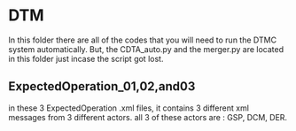 # DTM
In this folder there are all of the codes that you will need to run the DTMC system automatically. 
But, the CDTA_auto.py and the merger.py are located in this folder just incase the script got lost. 

## ExpectedOperation_01,02,and03

in these 3 ExpectedOperation .xml files, it contains 3 different xml messages from 3 different actors.
all 3 of these actors are : GSP, DCM, DER.

